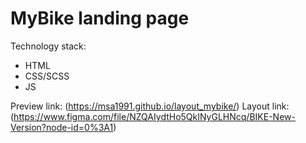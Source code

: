 # MyBike landing page

Technology stack:
- HTML
- CSS/SCSS
- JS

Preview link: (https://msa1991.github.io/layout_mybike/)
Layout link: (https://www.figma.com/file/NZQAIydtHo5QkINyGLHNcq/BIKE-New-Version?node-id=0%3A1)
